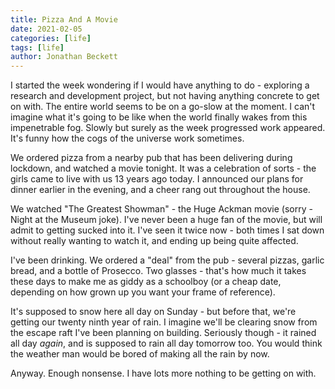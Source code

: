 ```yaml
---
title: Pizza And A Movie
date: 2021-02-05
categories: [life]
tags: [life]
author: Jonathan Beckett
---
```


I started the week wondering if I would have anything to do - exploring a research and development project, but not having anything concrete to get on with. The entire world seems to be on a go-slow at the moment. I can't imagine what it's going to be like when the world finally wakes from this impenetrable fog. Slowly but surely as the week progressed work appeared. It's funny how the cogs of the universe work sometimes.

We ordered pizza from a nearby pub that has been delivering during lockdown, and watched a movie tonight. It was a celebration of sorts - the girls came to live with us 13 years ago today. I announced our plans for dinner earlier in the evening, and a cheer rang out throughout the house.

We watched "The Greatest Showman" - the Huge Ackman movie (sorry - Night at the Museum joke). I've never been a huge fan of the movie, but will admit to getting sucked into it. I've seen it twice now - both times I sat down without really wanting to watch it, and ending up being quite affected.

I've been drinking. We ordered a "deal" from the pub - several pizzas, garlic bread, and a bottle of Prosecco. Two glasses - that's how much it takes these days to make me as giddy as a schoolboy (or a cheap date, depending on how grown up you want your frame of reference).

It's supposed to snow here all day on Sunday - but before that, we're getting our twenty ninth year of rain. I imagine we'll be clearing snow from the escape raft I've been planning on building. Seriously though - it rained all day *again*, and is supposed to rain all day tomorrow too. You would think the weather man would be bored of making all the rain by now.

Anyway. Enough nonsense. I have lots more nothing to be getting on with.